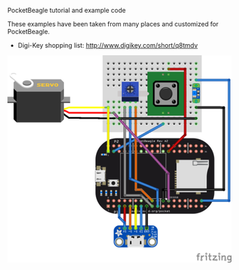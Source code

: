 PocketBeagle tutorial and example code

These examples have been taken from many places and customized for PocketBeagle.

* Digi-Key shopping list: http://www.digikey.com/short/q8tmdv

![Breadboard Wiring Diagram](PocketBeagle-examples1_bb.png "PocketBeagle Breadboard Wiring")

